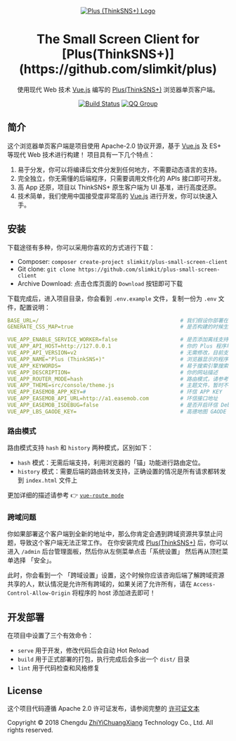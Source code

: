 <p align="center">
	<a href="http://www.thinksns.com" rel="noopener" target="_blank"><img src="https://github.com/slimkit/plus-small-screen-client/raw/master/public/plus.png" alt="Plus (ThinkSNS+) Logo"></a>
</p>

<h1 align="center">The Small Screen Client for [Plus(ThinkSNS+)](https://github.com/slimkit/plus)</h1>

<div align="center">

使用现代 Web 技术 [Vue.js](https://github.com/vuejs/vue) 编写的 [Plus(ThinkSNS+)](https://github.com/slimkit/plus) 浏览器单页客户端。

[![Build Status](https://travis-ci.com/slimkit/plus-small-screen-client.svg?branch=master)](https://travis-ci.com/slimkit/plus-small-screen-client)
[![QQ Group](https://img.shields.io/badge/QQ%20Group-651240785-red.svg?longCache=true&style=flat-square)](//shang.qq.com/wpa/qunwpa?idkey=01b61bdf8a7efc2a40ab4caab2d14793f340e5fe5d09aa0c2c17f3115a579678)

</div>

## 简介

这个浏览器单页客户端是项目使用 Apache-2.0 协议开源，基于 [Vue.js](https://github.com/vuejs/vue) 及 ES+ 等现代 Web 技术进行构建！
项目具有一下几个特点：

1. 易于分发，你可以将编译后文件分发到任何地方，不需要动态语言的支持。
2. 完全独立，你无需懂的后端程序，只需要调用文件化的 APIs 接口即可开发。
3. 高 App 还原，项目以 ThinkSNS+ 原生客户端为 UI 基准，进行高度还原。
4. 技术简单，我们使用中国接受度非常高的 [Vue.js](https://github.com/vuejs/vue) 进行开发，你可以快速入手。

## 安装

下载途径有多种，你可以采用你喜欢的方式进行下载：

- Composer: `composer create-project slimkit/plus-small-screen-client`
- Git clone: `git clone https://github.com/slimkit/plus-small-screen-client`
- Archive Download: 点击仓库页面的 `Download` 按钮即可下载

下载完成后，进入项目目录，你会看到 `.env.example` 文件，复制一份为 `.env` 文件，配置说明：

```yaml
BASE_URL=/                                             # 我们假设你部署在一个域名下，所以默认 `/`, 例如你部署在子目录下，请设置子目录，必须以 `/` 结尾！
GENERATE_CSS_MAP=true                                  # 是否构建的时候生成 source map

VUE_APP_ENABLE_SERVICE_WORKER=false                    # 是否添加离线支持
VUE_APP_API_HOST=http://127.0.0.1                      # 你的 Plus 程序地址
VUE_APP_API_VERSION=v2                                 # 无需修改，目前支持的值只有 `v2`
VUE_APP_NAME="Plus (ThinkSNS+)"                        # 浏览器显示的程序名称
VUE_APP_KEYWORDS=                                      # 易于搜索引擎搜索的关键词
VUE_APP_DESCRIPTION=                                   # 你的网站描述
VUE_APP_ROUTER_MODE=hash                               # 路由模式，请参考下面的「路由模式」文档
VUE_APP_THEME=src/console/theme.js                     # 主题文件，暂时不支持修改
VUE_APP_EASEMOB_APP_KEY=#                              # 环信 APP KEY
VUE_APP_EASEMOB_API_URL=http://a1.easemob.com          # 环信接口地址
VUE_APP_EASEMOB_ISDEBUG=false                          # 是否开启环信 Debug
VUE_APP_LBS_GAODE_KEY=                                 # 高德地图 GAODE KEY
```

### 路由模式

路由模式支持 `hash` 和 `history` 两种模式，区别如下：

- `hash` 模式：无需后端支持，利用浏览器的「锚」功能进行路由定位。
- `history` 模式：需要后端的路由转发支持，正确设置的情况是所有请求都转发到 `index.html` 文件上

更加详细的描述请参考 👉 [`vue-route mode`](https://router.vuejs.org/zh-cn/api/options.html#mode)

### 跨域问题

你如果部署这个客户端到全新的地址中，那么你肯定会遇到跨域资源共享禁止问题，导致这个客户端无法正常工作。
在你安装完成 [Plus(ThinkSNS+)](https://github.com/slimkit/plus) 后，你可以进入 `/admin` 后台管理面板，然后你从左侧菜单点击「系统设置」
然后再从顶栏菜单选择 「安全」。

此时，你会看到一个 「跨域设置」设置，这个时候你应该咨询后端了解跨域资源共享的人，默认情况是允许所有跨域的，如果关闭了允许所有，请在 `Access-Control-Allow-Origin` 将程序的 host 添加进去即可！

## 开发部署

在项目中设置了三个有效命令：

- `serve` 用于开发，修改代码后会自动 Hot Reload
- `build` 用于正式部署的打包，执行完成后会多出一个 `dist/` 目录
- `lint`  用于代码检查和风格修复

## License

这个项目代码遵循 Apache 2.0 许可证发布，请参阅完整的 [许可证文本](https://github.com/slimkit/plus-small-screen-client/blob/master/LICENSE)

Copyright © 2018 Chengdu [ZhiYiChuangXiang](http://zhiyicx.com) Technology Co., Ltd. All rights reserved.
